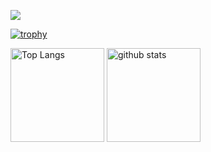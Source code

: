 ![](https://github-profile-summary-cards.vercel.app/api/cards/profile-details?username=fs0414&theme=synthwave)

[![trophy](https://github-profile-trophy.vercel.app/?username=fs0414&theme=onedark)](https://github-profile-trophy.vercel.app/?username=ryo-ma&theme=synthwave)

<img alt="Top Langs" height="150px" src="https://github-readme-stats.vercel.app/api/top-langs/?username=fs0414&layout=compact&count_private=true&show_icons=true&theme=synthwave" />

<img alt="github stats" height="150px" src="https://github-readme-stats.vercel.app/api?username=fs0414&count_private=true&show_icons=true&show_icons=true&theme=synthwave" />

<!--
**fs0414/fs0414** is a ✨ _special_ ✨ repository because its `README.md` (this file) appears on your GitHub profile.

Here are some ideas to get you started:

- 🔭 I’m currently working on ...
- 🌱 I’m currently learning ...
- 👯 I’m looking to collaborate on ...
- 🤔 I’m looking for help with ...
- 💬 Ask me about ...
- 📫 How to reach me: ...
- 😄 Pronouns: ...
- ⚡ Fun fact: ...
-->
